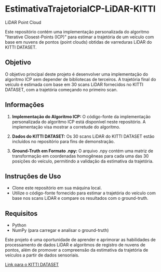 # EstimativaTrajetoriaICP-LiDAR-KITTI

LiDAR Point Cloud

Este repositório contém uma implementação personalizada do algoritmo "Iterative Closest-Points (ICP)" para estimar a trajetória de um veículo com base em nuvens de pontos (point clouds) obtidas de varreduras LiDAR do KITTI DATASET.

## Objetivo

O objetivo principal deste projeto é desenvolver uma implementação do algoritmo ICP sem depender de bibliotecas de terceiros. A trajetória final do veículo é estimada com base em 30 scans LiDAR fornecidos no KITTI DATASET, com a trajetória começando no primeiro scan.

## Informações 

1. **Implementação do Algoritmo ICP:** O código-fonte da implementação personalizada do algoritmo ICP está disponível neste repositório. A implementação visa mostrar a corretude do algoritmo.

2. **Dados do KITTI DATASET:** Os 30 scans LiDAR do KITTI DATASET estão incluídos no repositório para fins de demonstração.

3. **Ground-Truth em Formato .npy:** O arquivo .npy contém uma matriz de transformação em coordenadas homogêneas para cada uma das 30 posições do veículo, permitindo a validação da estimativa da trajetória.

## Instruções de Uso

- Clone este repositório em sua máquina local.
- Utilize o código-fonte fornecido para estimar a trajetória do veículo com base nos scans LiDAR e compare os resultados com o ground-truth.

## Requisitos

- Python
- NumPy (para carregar e analisar o ground-truth)

Este projeto é uma oportunidade de aprender e aprimorar as habilidades de processamento de dados LiDAR e algoritmos de registro de nuvens de pontos, além de promover a compreensão da estimativa da trajetória de veículos a partir de dados sensoriais.

[Link para o KITTI DATASET](https://www.cvlibs.net/datasets/kitti/eval_odometry.php)

